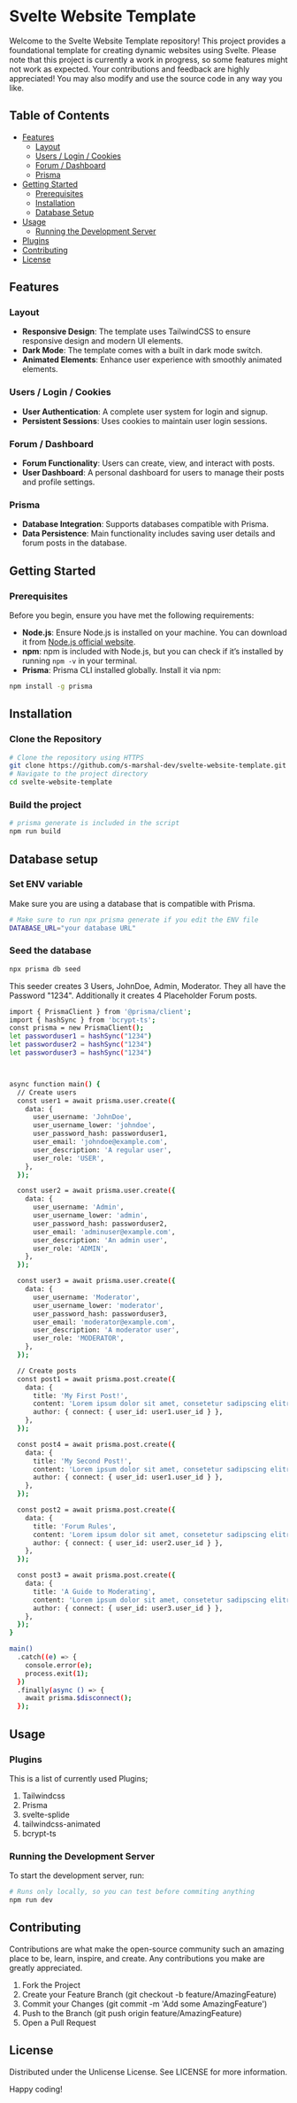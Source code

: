 # Svelte Website Template

Welcome to the Svelte Website Template repository! This project provides a foundational template for creating dynamic websites using Svelte. Please note that this project is currently a work in progress, so some features might not work as expected. Your contributions and feedback are highly appreciated! You may also modify and use the source code in any way you like.

## Table of Contents
- [Features](#features)
  - [Layout](#layout)
  - [Users / Login / Cookies](#users--login--cookies)
  - [Forum / Dashboard](#forum--dashboard)
  - [Prisma](#prisma)
- [Getting Started](#getting-started)
  - [Prerequisites](#prerequisites)
  - [Installation](#installation)
  - [Database Setup](#database-setup)
- [Usage](#usage)
  - [Running the Development Server](#running-the-development-server)
- [Plugins](#plugins)
- [Contributing](#contributing)
- [License](#license)

## Features
### Layout
- **Responsive Design**: The template uses TailwindCSS to ensure responsive design and modern UI elements.
- **Dark Mode**: The template comes with a built in dark mode switch.
- **Animated Elements**: Enhance user experience with smoothly animated elements.

### Users / Login / Cookies
- **User Authentication**: A complete user system for login and signup.
- **Persistent Sessions**: Uses cookies to maintain user login sessions.

### Forum / Dashboard
- **Forum Functionality**: Users can create, view, and interact with posts.
- **User Dashboard**: A personal dashboard for users to manage their posts and profile settings.

### Prisma
- **Database Integration**: Supports databases compatible with Prisma.
- **Data Persistence**: Main functionality includes saving user details and forum posts in the database.

## Getting Started

### Prerequisites
Before you begin, ensure you have met the following requirements:
- **Node.js**: Ensure Node.js is installed on your machine. You can download it from [Node.js official website](https://nodejs.org/).
- **npm**: npm is included with Node.js, but you can check if it’s installed by running `npm -v` in your terminal.
- **Prisma**: Prisma CLI installed globally. Install it via npm:
```bash
npm install -g prisma
```

## Installation

### Clone the Repository
```bash
# Clone the repository using HTTPS
git clone https://github.com/s-marshal-dev/svelte-website-template.git
# Navigate to the project directory
cd svelte-website-template
```

### Build the project
```bash
# prisma generate is included in the script
npm run build
```

## Database setup

### Set ENV variable
Make sure you are using a database that is compatible with Prisma.
```bash
# Make sure to run npx prisma generate if you edit the ENV file
DATABASE_URL="your database URL"
```

### Seed the database
```bash
npx prisma db seed
```

This seeder creates 3 Users, JohnDoe, Admin, Moderator. They all have the Password "1234". Additionally it creates 4 Placeholder Forum posts.

```bash
import { PrismaClient } from '@prisma/client';
import { hashSync } from 'bcrypt-ts';
const prisma = new PrismaClient();
let passworduser1 = hashSync("1234")
let passworduser2 = hashSync("1234")
let passworduser3 = hashSync("1234")



async function main() {
  // Create users
  const user1 = await prisma.user.create({
    data: {
      user_username: 'JohnDoe',
      user_username_lower: 'johndoe',
      user_password_hash: passworduser1,
      user_email: 'johndoe@example.com',
      user_description: 'A regular user',
      user_role: 'USER',
    },
  });

  const user2 = await prisma.user.create({
    data: {
      user_username: 'Admin',
      user_username_lower: 'admin',
      user_password_hash: passworduser2,
      user_email: 'adminuser@example.com',
      user_description: 'An admin user',
      user_role: 'ADMIN',
    },
  });

  const user3 = await prisma.user.create({
    data: {
      user_username: 'Moderator',
      user_username_lower: 'moderator',
      user_password_hash: passworduser3,
      user_email: 'moderator@example.com',
      user_description: 'A moderator user',
      user_role: 'MODERATOR',
    },
  });

  // Create posts
  const post1 = await prisma.post.create({
    data: {
      title: 'My First Post!',
      content: 'Lorem ipsum dolor sit amet, consetetur sadipscing elitr, sed diam nonumy eirmod tempor invidunt ut labore et dolore magna aliquyam erat, sed diam voluptua. At vero eos et accusam et justo duo dolores et ea rebum. Stet clita kasd gubergren, no sea takimata sanctus est Lorem ipsum dolor sit amet. Lorem ipsum dolor sit amet, consetetur sadipscing elitr, sed diam nonumy eirmod tempor invidunt ut labore et dolore magna aliquyam erat, sed diam voluptua. At vero eos et accusam et justo duo dolores et ea rebum. Stet clita kasd gubergren, no sea takimata sanctus est Lorem ipsum dolor sit amet. Lorem ipsum dolor sit amet, consetetur sadipscing elitr, sed diam nonumy eirmod tempor invidunt ut labore et dolore magna aliquyam erat, sed diam voluptua. At vero eos et accusam et justo duo dolores et ea rebum. Stet clita kasd gubergren, no sea takimata sanctus est Lorem ipsum dolor sit amet. Duis autem vel eum iriure dolor in hendrerit in vulputate velit esse molestie consequat, vel illum dolore eu feugiat nulla facilisis at vero eros et accumsan et iusto odio dignissim qui blandit praesent luptatum zzril delenit augue duis dolore te feugait nulla facilisi. Lorem ipsum dolor sit amet, consectetuer adipiscing elit, sed diam nonummy nibh euismod tincidunt ut laoreet dolore magna aliquam erat volutpat. Ut wisi enim ad minim veniam, quis nostrud exerci tation ullamcorper suscipit lobortis nisl ut aliquip ex ea commodo consequat. Duis autem vel eum iriure dolor in hendrerit in vulputate velit ',
      author: { connect: { user_id: user1.user_id } },
    },
  });

  const post4 = await prisma.post.create({
    data: {
      title: 'My Second Post!',
      content: 'Lorem ipsum dolor sit amet, consetetur sadipscing elitr, sed diam nonumy eirmod tempor invidunt ut labore et dolore magna aliquyam erat, sed diam voluptua. At vero eos et accusam et justo duo dolores et ea rebum. Stet clita kasd gubergren, no sea takimata sanctus est Lorem ipsum dolor sit amet. Lorem ipsum dolor sit amet, consetetur sadipscing elitr, sed diam nonumy eirmod tempor invidunt ut labore et dolore magna aliquyam erat, sed diam voluptua. At vero eos et accusam et justo duo dolores et ea rebum. Stet clita kasd gubergren, no sea takimata sanctus est Lorem ipsum dolor sit amet. Lorem ipsum dolor sit amet, consetetur sadipscing elitr, sed diam nonumy eirmod tempor invidunt ut labore et dolore magna aliquyam erat, sed diam voluptua. At vero eos et accusam et justo duo dolores et ea rebum. Stet clita kasd gubergren, no sea takimata sanctus est Lorem ipsum dolor sit amet. Duis autem vel eum iriure dolor in hendrerit in vulputate velit esse molestie consequat, vel illum dolore eu feugiat nulla facilisis at vero eros et accumsan et iusto odio dignissim qui blandit praesent luptatum zzril delenit augue duis dolore te feugait nulla facilisi. Lorem ipsum dolor sit amet, consectetuer adipiscing elit, sed diam nonummy nibh euismod tincidunt ut laoreet dolore magna aliquam erat volutpat. Ut wisi enim ad minim veniam, quis nostrud exerci tation ullamcorper suscipit lobortis nisl ut aliquip ex ea commodo consequat. Duis autem vel eum iriure dolor in hendrerit in vulputate velit ',
      author: { connect: { user_id: user1.user_id } },
    },
  });  

  const post2 = await prisma.post.create({
    data: {
      title: 'Forum Rules',
      content: 'Lorem ipsum dolor sit amet, consetetur sadipscing elitr, sed diam nonumy eirmod tempor invidunt ut labore et dolore magna aliquyam erat, sed diam voluptua. At vero eos et accusam et justo duo dolores et ea rebum. Stet clita kasd gubergren, no sea takimata sanctus est Lorem ipsum dolor sit amet. Lorem ipsum dolor sit amet, consetetur sadipscing elitr, sed diam nonumy eirmod tempor invidunt ut labore et dolore magna aliquyam erat, sed diam voluptua. At vero eos et accusam et justo duo dolores et ea rebum. Stet clita kasd gubergren, no sea takimata sanctus est Lorem ipsum dolor sit amet. Lorem ipsum dolor sit amet, consetetur sadipscing elitr, sed diam nonumy eirmod tempor invidunt ut labore et dolore magna aliquyam erat, sed diam voluptua. At vero eos et accusam et justo duo dolores et ea rebum. Stet clita kasd gubergren, no sea takimata sanctus est Lorem ipsum dolor sit amet. Duis autem vel eum iriure dolor in hendrerit in vulputate velit esse molestie consequat, vel illum dolore eu feugiat nulla facilisis at vero eros et accumsan et iusto odio dignissim qui blandit praesent luptatum zzril delenit augue duis dolore te feugait nulla facilisi. Lorem ipsum dolor sit amet, consectetuer adipiscing elit, sed diam nonummy nibh euismod tincidunt ut laoreet dolore magna aliquam erat volutpat. Ut wisi enim ad minim veniam, quis nostrud exerci tation ullamcorper suscipit lobortis nisl ut aliquip ex ea commodo consequat. Duis autem vel eum iriure dolor in hendrerit in vulputate velit ',
      author: { connect: { user_id: user2.user_id } },
    },
  });

  const post3 = await prisma.post.create({
    data: {
      title: 'A Guide to Moderating',
      content: 'Lorem ipsum dolor sit amet, consetetur sadipscing elitr, sed diam nonumy eirmod tempor invidunt ut labore et dolore magna aliquyam erat, sed diam voluptua. At vero eos et accusam et justo duo dolores et ea rebum. Stet clita kasd gubergren, no sea takimata sanctus est Lorem ipsum dolor sit amet. Lorem ipsum dolor sit amet, consetetur sadipscing elitr, sed diam nonumy eirmod tempor invidunt ut labore et dolore magna aliquyam erat, sed diam voluptua. At vero eos et accusam et justo duo dolores et ea rebum. Stet clita kasd gubergren, no sea takimata sanctus est Lorem ipsum dolor sit amet. Lorem ipsum dolor sit amet, consetetur sadipscing elitr, sed diam nonumy eirmod tempor invidunt ut labore et dolore magna aliquyam erat, sed diam voluptua. At vero eos et accusam et justo duo dolores et ea rebum. Stet clita kasd gubergren, no sea takimata sanctus est Lorem ipsum dolor sit amet. Duis autem vel eum iriure dolor in hendrerit in vulputate velit esse molestie consequat, vel illum dolore eu feugiat nulla facilisis at vero eros et accumsan et iusto odio dignissim qui blandit praesent luptatum zzril delenit augue duis dolore te feugait nulla facilisi. Lorem ipsum dolor sit amet, consectetuer adipiscing elit, sed diam nonummy nibh euismod tincidunt ut laoreet dolore magna aliquam erat volutpat. Ut wisi enim ad minim veniam, quis nostrud exerci tation ullamcorper suscipit lobortis nisl ut aliquip ex ea commodo consequat. Duis autem vel eum iriure dolor in hendrerit in vulputate velit ',
      author: { connect: { user_id: user3.user_id } },
    },
  });
}

main()
  .catch((e) => {
    console.error(e);
    process.exit(1);
  })
  .finally(async () => {
    await prisma.$disconnect();
  });
```



## Usage

### Plugins
This is a list of currently used Plugins;
1. Tailwindcss
2. Prisma
3. svelte-splide
4. tailwindcss-animated
5. bcrypt-ts

### Running the Development Server
To start the development server, run:
```bash
# Runs only locally, so you can test before commiting anything
npm run dev
```

## Contributing
Contributions are what make the open-source community such an amazing place to be, learn, inspire, and create. Any contributions you make are greatly appreciated.

1. Fork the Project
2. Create your Feature Branch (git checkout -b feature/AmazingFeature)
3. Commit your Changes (git commit -m 'Add some AmazingFeature')
4. Push to the Branch (git push origin feature/AmazingFeature)
5. Open a Pull Request

## License
Distributed under the Unlicense License. See LICENSE for more information.

Happy coding!
